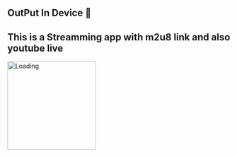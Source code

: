 ## OutPut In Device :tada:

## This is a Streamming app with m2u8 link and also youtube live


<img align="center" src = "https://github.com/DeveloperOrpon/BCB-LIVE-FLUTTER-APP/blob/master/ssss.gif?raw=true?raw=true" width="200px" alt ="Loading">


